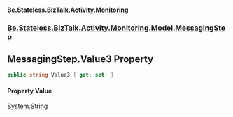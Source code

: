 #### [Be.Stateless.BizTalk.Activity.Monitoring](README.md 'README')
### [Be.Stateless.BizTalk.Activity.Monitoring.Model](Be.Stateless.BizTalk.Activity.Monitoring.Model.md 'Be.Stateless.BizTalk.Activity.Monitoring.Model').[MessagingStep](MessagingStep.md 'Be.Stateless.BizTalk.Activity.Monitoring.Model.MessagingStep')

## MessagingStep.Value3 Property

```csharp
public string Value3 { get; set; }
```

#### Property Value
[System.String](https://docs.microsoft.com/en-us/dotnet/api/System.String 'System.String')